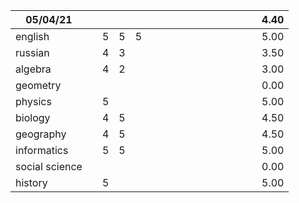 | 05/04/21       |   |  |   |   |   |   |   |   |   |   |   |   |   |   |   |     4.40 |
|----------------|---|------|---|---|---|---|---|---|---|---|---|---|---|---|---|------|
| english        |   | 5    | 5 | 5 |   |   |   |   |   |   |   |   |   |   |   | 5.00 |
| russian        |   | 4    | 3 |   |   |   |   |   |   |   |   |   |   |   |   | 3.50 |
| algebra        |   | 4    | 2 |   |   |   |   |   |   |   |   |   |   |   |   | 3.00 |
| geometry       |   |      |   |   |   |   |   |   |   |   |   |   |   |   |   | 0.00 |
| physics        |   | 5    |   |   |   |   |   |   |   |   |   |   |   |   |   | 5.00 |
| biology        |   | 4    | 5 |   |   |   |   |   |   |   |   |   |   |   |   | 4.50 |
| geography      |   | 4    | 5 |   |   |   |   |   |   |   |   |   |   |   |   | 4.50 |
| informatics    |   | 5    | 5 |   |   |   |   |   |   |   |   |   |   |   |   | 5.00 |
| social science |   |      |   |   |   |   |   |   |   |   |   |   |   |   |   | 0.00 |
| history        |   | 5    |   |   |   |   |   |   |   |   |   |   |   |   |   | 5.00 |
